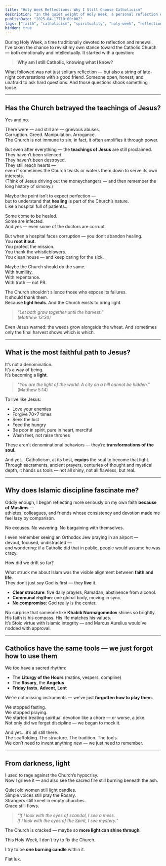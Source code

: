 ```yaml
---
title: "Holy Week Reflections: Why I Still Choose Catholicism"
description: "In the quiet weight of Holy Week, a personal reflection on the beauty, contradictions, and enduring truth within the Catholic tradition."
publishDate: "2025-04-17T10:00:00Z"
tags: ["faith", "catholicism", "spirituality", "holy-week", "reflection"]
hidden: true
---
```


During Holy Week, a time traditionally devoted to reflection and renewal, I’ve taken the chance to revisit my own stance toward the Catholic Church — both emotionally and intellectually. It started with a question:

> **Why am I still Catholic, knowing what I know?**

What followed was not just solitary reflection — but also a string of late-night conversations with a good friend. Someone open, honest, and unafraid to ask hard questions. And those questions shook something loose.

---

## Has the Church betrayed the teachings of Jesus?

Yes and no.

There were — and still are — grievous abuses.  
Corruption. Greed. Manipulation. Arrogance.  
The Church is not immune to sin; in fact, it often amplifies it through power.

But even after everything — the **teachings of Jesus** are still proclaimed.  
They haven’t been silenced.  
They haven’t been destroyed.  
They still reach hearts —  
even if sometimes the Church twists or waters them down to serve its own interests.  
(Think of Jesus driving out the moneychangers — and then remember the long history of simony.)

Maybe the point isn’t to expect perfection —  
but to understand that **healing** is part of the Church’s nature.  
Like a hospital full of patients…

Some come to be healed.  
Some are infected.  
And yes — even some of the doctors are corrupt.

But when a hospital faces corruption — you don’t abandon healing.  
You **root it out**.  
You protect the mission.  
You thank the whistleblowers.  
You clean house — and keep caring for the sick.

Maybe the Church should do the same.  
With humility.  
With repentance.  
With truth — not PR.

The Church shouldn’t silence those who expose its failures.  
It should thank them.  
Because **light heals**. And the Church exists to bring light.

> *“Let both grow together until the harvest.”*  
> *(Matthew 13:30)*

Even Jesus warned: the weeds grow alongside the wheat. And sometimes only the final harvest shows which is which.

---

## What is the most faithful path to Jesus?

It’s not a denomination.  
It’s a way of being.  
It’s becoming a **light**.

> *"You are the light of the world. A city on a hill cannot be hidden."* (Matthew 5:14)

To live like Jesus:
- Love your enemies
- Forgive 70×7 times
- Seek the lost
- Feed the hungry
- Be poor in spirit, pure in heart, merciful
- Wash feet, not raise thrones

These aren't denominational behaviors — they’re **transformations of the soul**.

And yet… Catholicism, at its best, **equips** the soul to become that light. Through sacraments, ancient prayers, centuries of thought and mystical depth, it hands us tools — not all shiny, not all flawless, but real.

---

## Why does Islamic discipline fascinate me?

Oddly enough, I began reflecting more seriously on my own faith **because of Muslims** —  
athletes, colleagues, and friends whose consistency and devotion made me feel lazy by comparison.

No excuses. No wavering. No bargaining with themselves.

I even remember seeing an Orthodox Jew praying in an airport —  
devout, focused, undistracted —  
and wondering: if a Catholic did that in public, people would assume he was crazy.

How did we drift so far?

What struck me about Islam was the visible alignment between **faith and life**.  
They don’t just *say* God is first — they **live** it.

- **Clear structure**: five daily prayers, Ramadan, abstinence from alcohol.
- **Communal rhythm**: one global body, moving in sync.
- **No compromise**: God really is the center.

No surprise that someone like **Khabib Nurmagomedov** shines so brightly.  
His faith is his compass. His life matches his values.  
It’s Stoic virtue with Islamic integrity — and Marcus Aurelius would’ve nodded with approval.

---

## Catholics have the same tools — we just forgot how to use them

We too have a sacred rhythm:

- The **Liturgy of the Hours** (matins, vespers, compline)
- The **Rosary**, the **Angelus**
- **Friday fasts**, **Advent**, **Lent**

We’re not missing instruments — we’ve just **forgotten how to play them**.

We stopped fasting.  
We stopped praying.  
We started treating spiritual devotion like a chore — or worse, a joke.  
Not only did we forget discipline — we began to mock it.

And yet… it’s all still there.  
The scaffolding. The structure. The tradition. The tools.  
We don’t need to invent anything new — we just need to remember.

---

## From darkness, light

I used to rage against the Church’s hypocrisy.  
Now I grieve it — and also see the sacred fire still burning beneath the ash.

Quiet old women still light candles.  
Simple voices still pray the Rosary.  
Strangers still kneel in empty churches.  
Grace still flows.

> *“If I look with the eyes of scandal, I see a mess.  
> If I look with the eyes of the Spirit, I see mystery.”*

The Church is cracked — maybe so **more light can shine through**.

This Holy Week, I don’t try to fix the Church.

I try to be **one burning candle** within it.

Fiat lux.

